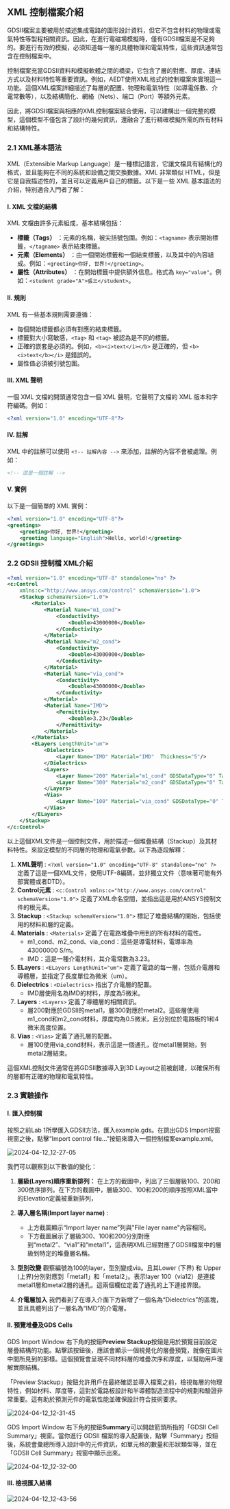 XML 控制檔案介紹
---


GDSII檔案主要被用於描述集成電路的圖形設計資料，但它不包含材料的物理或電氣特性等製程相關資訊。因此，在進行電磁場模擬時，僅有GDSII檔案是不足夠的。要進行有效的模擬，必須知道每一層的具體物理和電氣特性，這些資訊通常包含在控制檔案中。

控制檔案充當GDSII資料和模擬軟體之間的橋梁，它包含了層的對應、厚度、連結方式以及材料特性等重要資訊。例如，AEDT使用XML格式的控制檔案來實現這一功能。這個XML檔案詳細描述了每層的配置、物理和電氣特性（如導電係數、介電常數等），以及結構簡化、網絡（Nets）、端口（Port）等額外元素。

因此，將GDSII檔案與相應的XML控制檔案結合使用，可以建構出一個完整的模型，這個模型不僅包含了設計的幾何資訊，還融合了進行精確模擬所需的所有材料和結構特性。

### 2.1 XML基本語法
XML（Extensible Markup Language）是一種標記語言，它讓文檔具有結構化的格式，並且能夠在不同的系統和設備之間交換數據。XML 非常類似 HTML，但是它是自我描述性的，並且可以定義用戶自己的標籤。以下是一些 XML 基本語法的介紹，特別適合入門者了解：
#### I. XML 文檔的結構

XML 文檔由許多元素組成，基本結構包括： 
- **標籤（Tags）** ：元素的名稱，被尖括號包圍。例如：`<tagname>` 表示開始標籤，`</tagname>` 表示結束標籤。 
- **元素（Elements）** ：由一個開始標籤和一個結束標籤，以及其中的內容組成。例如：`<greeting>你好, 世界!</greeting>`。 
- **屬性（Attributes）** ：在開始標籤中提供額外信息。格式為 `key="value"`。例如：`<student grade="A">張三</student>`。
#### II. 規則

XML 有一些基本規則需要遵循：
- 每個開始標籤都必須有對應的結束標籤。 
- 標籤對大小寫敏感，`<Tag>` 和 `<tag>` 被認為是不同的標籤。 
- 正確的嵌套是必須的。例如，`<b><i>text</i></b>` 是正確的，但 `<b><i>text</b></i>` 是錯誤的。
- 屬性值必須被引號包圍。
#### III. XML 聲明

一個 XML 文檔的開頭通常包含一個 XML 聲明，它聲明了文檔的 XML 版本和字符編碼。例如：

```xml
<?xml version="1.0" encoding="UTF-8"?>
```


#### IV. 註解

XML 中的註解可以使用 `<!-- 註解內容 -->` 來添加，註解的內容不會被處理。例如：

```xml
<!-- 這是一個註解 -->
```


#### V. 實例

以下是一個簡單的 XML 實例：

```xml
<?xml version="1.0" encoding="UTF-8"?>
<greetings>
    <greeting>你好, 世界!</greeting>
    <greeting language="English">Hello, world!</greeting>
</greetings>
```


### 2.2 GDSII 控制檔 XML介紹

```xml
<?xml version="1.0" encoding="UTF-8" standalone="no" ?>
<c:Control
	xmlns:c="http://www.ansys.com/control" schemaVersion="1.0">
	<Stackup schemaVersion="1.0">
		<Materials>
			<Material Name="m1_cond">
				<Conductivity>
					<Double>43000000</Double>
				</Conductivity>
			</Material>
			<Material Name="m2_cond">
				<Conductivity>
					<Double>43000000</Double>
				</Conductivity>
			</Material>
			<Material Name="via_cond">
				<Conductivity>
					<Double>43000000</Double>
				</Conductivity>
			</Material>
			<Material Name="IMD">
				<Permittivity>
					<Double>3.23</Double>
				</Permittivity>
			</Material>
		</Materials>
		<ELayers LengthUnit="um">
			<Dielectrics>
				<Layer Name="IMD" Material="IMD"  Thickness="5"/>
			</Dielectrics>
			<Layers>
				<Layer Name="200" Material="m1_cond" GDSDataType="0" TargetLayer="metal1" Type="conductor" Thickness="0.5" Elevation="1"/>
				<Layer Name="300" Material="m2_cond" GDSDataType="0" TargetLayer="metal2" Type="conductor" Thickness="0.5" Elevation="4"/>
			</Layers>
			<Vias>
				<Layer Name="100" Material="via_cond" GDSDataType="0" TargetLayer="via12"  StartLayer="metal1" StopLayer="metal2"></Layer>
			</Vias>
		</ELayers>
	</Stackup>
</c:Control>

```

以上這個XML文件是一個控制文件，用於描述一個堆疊結構（Stackup）及其材料特性。來設定模型的不同層的物理和電氣參數。以下為逐段解釋：

1. **XML聲明** : `<?xml version="1.0" encoding="UTF-8" standalone="no" ?>` 定義了這是一個XML文件，使用UTF-8編碼，並非獨立文件（意味著可能有外部實體或者DTD）。 
2. **Control元素** : `<c:Control xmlns:c="http://www.ansys.com/control" schemaVersion="1.0">` 定義了XML命名空間，並指出這是用於ANSYS控制文件的根元素。 
3. **Stackup** : `<Stackup schemaVersion="1.0">` 標記了堆疊結構的開始，包括使用的材料和層的定義。 
4. **Materials** : `<Materials>` 定義了在電路堆疊中用到的所有材料的電性。
	- m1_cond、m2_cond、via_cond：這些是導電材料，電導率為43000000 S/m。
	- IMD：這是一種介電材料，其介電常數為3.23。 
5. **ELayers** : `<ELayers LengthUnit="um">` 定義了電路的每一層，包括介電層和導體層，並指定了長度單位為微米（um）。 
6. **Dielectrics** : `<Dielectrics>` 指出了介電層的配置。
	- IMD層使用名為IMD的材料，厚度為5微米。 
7. **Layers** : `<Layers>` 定義了導體層的相關資訊。
	- 層200對應於GDSII的metal1，層300對應於metal2。這些層使用m1_cond和m2_cond材料，厚度均為0.5微米，且分別位於電路板的1和4微米高度位置。 
8. **Vias** : `<Vias>` 定義了通孔層的配置。
	- 層100使用via_cond材料，表示這是一個通孔，從metal1層開始，到metal2層結束。

這個XML控制文件通常在將GDSII數據導入到3D Layout之前被創建，以確保所有的層都有正確的物理和電氣特性。


### 2.3 實驗操作
#### I. 匯入控制檔
按照之前Lab 1所學匯入GDSII方法，匯入example.gds。在跳出GDS Import視窗視窗之後，點擊“Import control file…”按鈕來導入一個控制檔案example.xml。

![2024-04-12_12-27-05](/assets/2024-04-12_12-27-05.png)

我們可以觀察到以下數值的變化：
1. **層級(Layers)順序重新排列：**
在上方的截圖中，列出了三個層級100、200和300依序排列。在下方的截圖中，層級300、100和200的順序按照XML當中的Elevation定義被重新排列，

2. **導入層名稱(Import layer name)** :
	- 上方截圖顯示“Import layer name”列與"File layer name"內容相同。
	- 下方截圖展示了層級300、100和200分別對應到“metal2”、“via1”和“metal1”，這表明XML已經對應了GDSII檔案中的層級到特定的堆疊層名稱。 

3. **型別改變**
觀察編號為100的layer，型別變成via。且其Lower (下界) 和 Upper (上界)分別對應到「metal1」和「metal2」。表示layer 100（via12）是連接metal1層和metal2層的通孔。這兩個欄位定義了通孔的上下連接界限。

4. **介電層加入** 
我們看到了在導入介面下方新增了一個名為“Dielectrics”的區塊，並且具體列出了一層名為“IMD”的介電層。

#### II. 預覽堆疊及GDS Cells

GDS Import Window 右下角的按鈕**Preview Stackup**按鈕是用於預覽目前設定層疊結構的功能。點擊該按鈕後，應該會顯示一個視覺化的層疊預覽，就像在圖片中間所見到的那樣。這個預覽會呈現不同材料層的堆疊次序和厚度，以幫助用戶理解實際結構。

「Preview Stackup」按鈕允許用戶在最終確認並導入檔案之前，檢視每層的物理特性，例如材料、厚度等，這對於電路板設計和半導體製造流程中的規劃和驗證非常重要。這有助於預測元件的電氣性能並確保設計符合技術要求。

![2024-04-12_12-31-45](/assets/2024-04-12_12-31-45.png)

GDS Import Window 右下角的按鈕**Summary**可以開啟箭頭所指的「GDSII Cell Summary」視窗。當你進行 GDSII 檔案的導入配置後，點擊「Summary」按鈕後，系統會彙總所導入設計中的元件資訊，如單元格的數量和形狀類型等，並在「GDSII Cell Summary」視窗中顯示出來。

![2024-04-12_12-32-00](/assets/2024-04-12_12-32-00.png)

#### III. 檢視匯入結構

![2024-04-12_12-43-56](/assets/2024-04-12_12-43-56.png)

